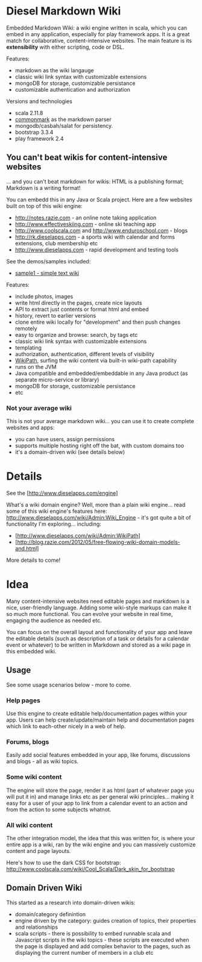 Diesel Markdown Wiki
====================

Embedded Markdown Wiki: a wiki engine written in scala, which you can embed in any application, especially for play framework apps. It is a great match for collaborative, content-intensive websites. The main feature is its **extensibility** with either scripting, code or DSL.

Features:

- markdown as the wiki langauge
- classic wiki link syntax with customizable extensions
- mongoDB for storage, customizable persistance
- customizable authentication and authorization

Versions and technologies

- scala 2.11.8
- [commonmark](https://github.com/atlassian/commonmark-java) as the markdown parser
- mongodb/casbah/salat for persistency.
- bootstrap 3.3.4
- play framework 2.4

## You can't beat wikis for content-intensive websites

... and you can't beat markdown for wikis: HTML is a publishing format; Markdown is a writing format!

You can embedd this in any Java or Scala project. Here are a few websites built on top of this wiki engine:

- http://notes.razie.com - an online note taking application
- http://www.effectiveskiing.com - online ski teaching app
- http://www.coolscala.com and http://www.enduroschool.com - blogs
- http://rk.dieselapps.com - a sports wiki with calendar and forms extensions, club membership etc
- http://www.dieselapps.com - rapid development and testing tools

See the demos/samples included:

- [sample1 - simple text wiki](samples/sample1)

Features:

- include photos, images
- write html directly in the pages, create nice layouts
- API to extract just contents or format html and embed
- history, revert to earlier versions
- clone entire wiki locally for "development" and then push changes remotely
- easy to organize and browse: search, by tags etc
- classic wiki link syntax with customizable extensions
- templating
- authorization, authentication, different levels of visibility
- [WikiPath](http://www.coolscala.com/w/rk/wiki/Admin:WikiPath), surfing the wiki content via built-in wiki-path capability
- runs on the JVM
- Java compatible and embedded/embeddable in any Java product (as separate micro-service or library)
- mongoDB for storage, customizable persistance
- etc

### Not your average wiki

This is not your average markdown wiki... you can use it to create complete websites and apps: 

- you can have users, assign permissions
- supports multiple hosting right off the bat, with custom domains too
- it's a domain-driven wiki (see details below)


Details
=======

See the [http://www.dieselapps.com/engine]

What's a wiki domain engine? Well, more than a plain wiki engine... read some of this wiki engine's features here: http://www.dieselapps.com/wiki/Admin:Wiki_Engine - it's got quite a bit of functionality I'm exploring... including:

- [http://www.dieselapps.com/wiki/Admin:WikiPath]
- [http://blog.razie.com/2012/05/free-flowing-wiki-domain-models-and.html]

More details to come! 

Idea
=====

Many content-intensive websites need editable pages and markdown is a nice, user-friendly language. Adding some wiki-style markups can make it so much more functional. You can evolve your website in real time, engaging the audience as needed etc.

You can focus on the overall layout and functionality of your app and leave the editable details (such as description of a task or details for a calendar event or whatever) to be written in Markdown and stored as a wiki page in this embedded wiki. 


## Usage

See some usage scenarios below - more to come.

### Help pages

Use this engine to create editable help/documentation pages within your app. Users can help create/update/maintain help and documentation pages which link to each-other nicely in a web of help.

### Forums, blogs

Easily add social features embedded in your app, like forums, discussions and blogs - all as wiki topics.

### Some wiki content

The engine will store the page, render it as html (part of whatever page you will put it in) and manage links etc as per general wiki principles... making it easy for a user of your app to link from a calendar event to an action and from the action to some subjects whatnot.

### All wiki content

The other integration model, the idea that this was written for, is where your entire app is a wiki, ran by the wiki engine and you can massively customize content and page layouts.

Here's how to use the dark CSS for bootstrap: http://www.coolscala.com/wiki/Cool_Scala/Dark_skin_for_bootstrap

## Domain Driven Wiki

This started as a research into domain-driven wikis:

- domain/category definintion
- engine driven by the category: guides creation of topics, their properties and relationships
- scala scripts - there is possibility to embed runnable scala and Javascript scripts in the wiki topics - these scripts are executed when the page is displayed and add complex behavior to the pages, such as displaying the current number of members in a club etc
